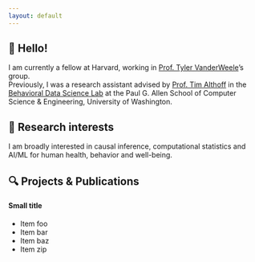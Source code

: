 ```yaml
---
layout: default
---
```


## 👋 Hello!

I am currently a fellow at Harvard, working in [Prof. Tyler VanderWeele](https://www.hsph.harvard.edu/tyler-vanderweele/)’s group.      
Previously, I was a research assistant advised by [Prof. Tim Althoff](http://timalthoff.de/) in the [Behavioral Data Science Lab](https://behavioral-data.github.io/) at the Paul G. Allen School of Computer Science & Engineering, University of Washington.

## 👀 Research interests

I am broadly interested in causal inference, computational statistics and AI/ML for human health, behavior and well-being.

## 🔍 Projects & Publications

#### Small title
*   Item foo
*   Item bar
*   Item baz
*   Item zip
